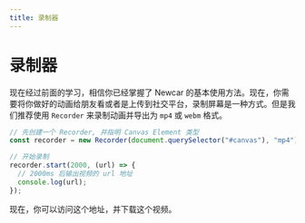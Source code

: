 ```yaml
---
title: 录制器
---
```


# 录制器

现在经过前面的学习，相信你已经掌握了 Newcar 的基本使用方法。现在，你需要将你做好的动画给朋友看或者是上传到社交平台，录制屏幕是一种方式。但是我们推荐使用 `Recorder` 来录制动画并导出为 `mp4` 或 `webm` 格式。

```javascript
// 先创建一个 Recorder, 并指明 Canvas Element 类型
const recorder = new Recorder(document.querySelector("#canvas"), "mp4");

// 开始录制
recorder.start(2000, (url) => {
  // 2000ms 后输出视频的 url 地址
  console.log(url);
});
```

现在，你可以访问这个地址，并下载这个视频。
